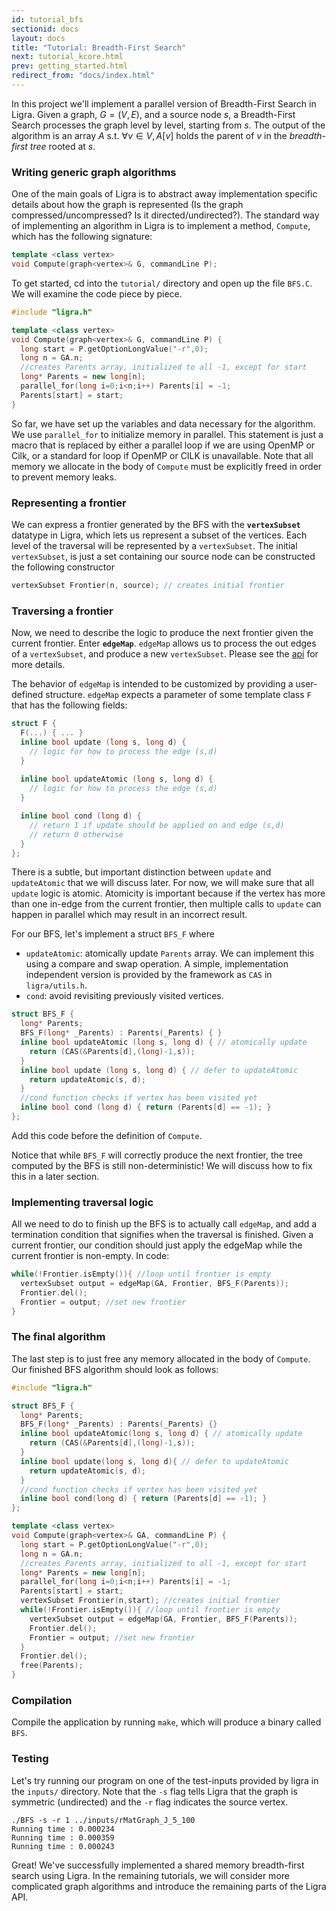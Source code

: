 ```yaml
---
id: tutorial_bfs
sectionid: docs
layout: docs
title: "Tutorial: Breadth-First Search"
next: tutorial_kcore.html
prev: getting_started.html
redirect_from: "docs/index.html"
---
```


In this project we'll implement a parallel version of Breadth-First Search in 
Ligra. Given a graph, $G = (V,E)$, and a source node $s$, a Breadth-First Search 
processes the graph level by level, starting from $s$. The output of the 
algorithm is an array $A$ s.t. $\forall v \in V, A[v]$ holds the parent of $v$ in 
the *breadth-first tree* rooted at $s$. 

### Writing generic graph algorithms

One of the main goals of Ligra is to abstract away implementation specific details
about how the graph is represented (Is the graph compressed/uncompressed? Is it
directed/undirected?). The standard way of implementing an algorithm in Ligra is 
to implement a method, `Compute`, which has the following signature: 

``` cpp
template <class vertex>
void Compute(graph<vertex>& G, commandLine P);
```

To get started, cd into the `tutorial/` directory and open up the file `BFS.C`. 
We will examine the code piece by piece.

``` cpp
#include "ligra.h"

template <class vertex>
void Compute(graph<vertex>& G, commandLine P) {
  long start = P.getOptionLongValue("-r",0);
  long n = GA.n;
  //creates Parents array, initialized to all -1, except for start
  long* Parents = new long[n];
  parallel_for(long i=0;i<n;i++) Parents[i] = -1;
  Parents[start] = start;
}
```

So far, we have set up the variables and data necessary for the algorithm. 
We use `parallel_for` to initialize memory in parallel. This statement 
is just a macro that is replaced by either a parallel loop if we are using 
OpenMP or Cilk, or a standard for loop if OpenMP or CILK is unavailable. Note that 
all memory we allocate in the body of `Compute`  must be explicitly freed 
in order to prevent memory leaks.

### Representing a frontier

We can express a frontier generated by the BFS with the **`vertexSubset`** 
datatype in Ligra, which lets us represent a subset of the vertices. Each level 
of the  traversal will be represented by a `vertexSubset`. The initial 
`vertexSubset`, is just a set containing our source node can be constructed 
the following constructor

``` cpp
vertexSubset Frontier(n, source); // creates initial frontier
```

### Traversing a frontier

Now, we need to describe the logic to produce the next frontier given the current 
frontier. Enter **`edgeMap`**. `edgeMap` allows us to process the out edges of a 
`vertexSubset`, and produce a new `vertexSubset`. Please see the 
[api](/ligra/docs/api.html#edgemap)  for more details.

The behavior of `edgeMap` is intended to be customized by providing a 
user-defined structure. `edgeMap` expects a parameter of some template class 
`F` that has the following fields: 

``` cpp
struct F {
  F(...) { ... }
  inline bool update (long s, long d) {
    // logic for how to process the edge (s,d)
  }
  
  inline bool updateAtomic (long s, long d) {
    // logic for how to process the edge (s,d)
  }

  inline bool cond (long d) {
    // return 1 if update should be applied on and edge (s,d) 
    // return 0 otherwise
  }
};
```

There is a subtle, but important distinction between `update` and `updateAtomic` that
we will discuss later. For now, we will make sure that all `update` logic is atomic. 
Atomicity is important because if the vertex has more than one in-edge from the current 
frontier, then multiple calls to `update` can happen in parallel which may result in 
an incorrect result.

For our BFS, let's implement a struct `BFS_F` where

- `updateAtomic`: atomically update `Parents` array. We can implement this using a
  compare and swap operation. A simple, implementation independent version
  is provided by the framework as `CAS` in `ligra/utils.h`.  
- `cond`: avoid revisiting previously visited vertices.

``` cpp
struct BFS_F {
  long* Parents;
  BFS_F(long* _Parents) : Parents(_Parents) { }
  inline bool updateAtomic (long s, long d) { // atomically update
    return (CAS(&Parents[d],(long)-1,s));
  }
  inline bool update (long s, long d) { // defer to updateAtomic
    return updateAtomic(s, d);
  }
  //cond function checks if vertex has been visited yet
  inline bool cond (long d) { return (Parents[d] == -1); }
};
```

Add this code before the definition of `Compute`. 

Notice that while `BFS_F` will correctly produce the next frontier, the tree computed 
by the BFS is still non-deterministic! We will discuss how to fix this in a later section.

### Implementing traversal logic

All we need to do to finish up the BFS is to actually call `edgeMap`, and
add a termination condition that signifies when the traversal is finished. Given
a current frontier, our condition should just apply the edgeMap while the current
frontier is non-empty. In code:

``` cpp
while(!Frontier.isEmpty()){ //loop until frontier is empty
  vertexSubset output = edgeMap(GA, Frontier, BFS_F(Parents));
  Frontier.del();
  Frontier = output; //set new frontier
}
```

### The final algorithm

The last step is to just free any memory allocated in the body of `Compute`. Our
finished BFS algorithm should look as follows:

``` cpp
#include "ligra.h"

struct BFS_F {
  long* Parents;
  BFS_F(long* _Parents) : Parents(_Parents) {}
  inline bool updateAtomic(long s, long d) { // atomically update
    return (CAS(&Parents[d],(long)-1,s));
  }
  inline bool update(long s, long d){ // defer to updateAtomic
    return updateAtomic(s, d);
  }
  //cond function checks if vertex has been visited yet
  inline bool cond(long d) { return (Parents[d] == -1); }
};

template <class vertex>
void Compute(graph<vertex>& GA, commandLine P) {
  long start = P.getOptionLongValue("-r",0);
  long n = GA.n;
  //creates Parents array, initialized to all -1, except for start
  long* Parents = new long[n];
  parallel_for(long i=0;i<n;i++) Parents[i] = -1;
  Parents[start] = start;
  vertexSubset Frontier(n,start); //creates initial frontier
  while(!Frontier.isEmpty()){ //loop until frontier is empty
    vertexSubset output = edgeMap(GA, Frontier, BFS_F(Parents));
    Frontier.del();
    Frontier = output; //set new frontier
  }
  Frontier.del();
  free(Parents);
}
```

### Compilation

Compile the application by running `make`, which will produce a binary called 
`BFS`.

### Testing

Let's try running our program on one of the test-inputs provided by ligra in the `inputs/`
directory. Note that the `-s` flag tells Ligra that the graph is symmetric (undirected) and the `-r` flag indicates the source vertex. 

``` 
./BFS -s -r 1 ../inputs/rMatGraph_J_5_100
Running time : 0.000234
Running time : 0.000359
Running time : 0.000243
```

Great! We've successfully implemented a shared memory breadth-first search using Ligra. 
In the remaining tutorials, we will consider more complicated graph algorithms and 
introduce the remaining parts of the Ligra API.
